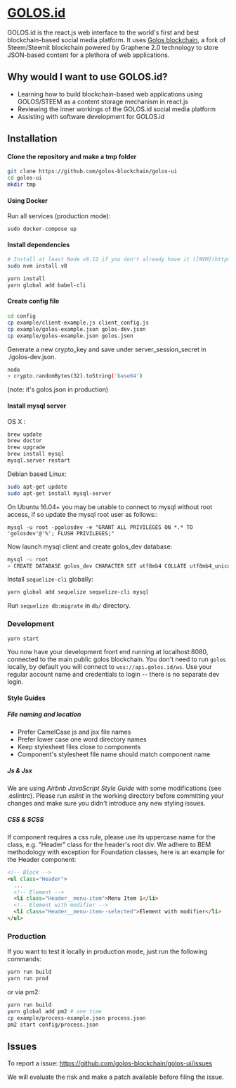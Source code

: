 # [GOLOS.id](https://golos.id)

GOLOS.id is the react.js web interface to the world's first and best blockchain-based social media platform. It uses [Golos blockchain](https://github.com/golos-blockchain/golos), a fork of Steem/Steemit blockchain powered by Graphene 2.0 technology to store JSON-based content for a plethora of web applications.   

## Why would I want to use GOLOS.id?
* Learning how to build blockchain-based web applications using GOLOS/STEEM as a content storage mechanism in react.js
* Reviewing the inner workings of the GOLOS.id social media platform
* Assisting with software development for GOLOS.id

## Installation

#### Clone the repository and make a tmp folder
```bash
git clone https://github.com/golos-blockchain/golos-ui
cd golos-ui
mkdir tmp
```

#### Using Docker
Run all services (production mode):
```
sudo docker-compose up
```

#### Install dependencies

```bash
# Install at least Node v8.12 if you don't already have it ([NVM](https://github.com/creationix/nvm) recommended)
sudo nvm install v8

yarn install
yarn global add babel-cli
```

#### Create config file


```bash
cd config
cp example/client-example.js client_config.js
cp example/golos-example.json golos-dev.json
cp example/golos-example.json golos.json
```

Generate a new crypto_key and save under server_session_secret in ./golos-dev.json.

```bash
node
> crypto.randomBytes(32).toString('base64')
```

(note: it's golos.json in production)

#### Install mysql server

OS X :

```bash
brew update
brew doctor
brew upgrade
brew install mysql
mysql.server restart
```

Debian based Linux:

```bash
sudo apt-get update
sudo apt-get install mysql-server
```

On Ubuntu 16.04+ you may be unable to connect to mysql without root access, if
so update the mysql root user as follows::

```
mysql -u root -pgolosdev -e "GRANT ALL PRIVILEGES ON *.* TO 'golosdev'@'%'; FLUSH PRIVILEGES;"
```

Now launch mysql client and create golos_dev database:
```bash
mysql -u root
> CREATE DATABASE golos_dev CHARACTER SET utf8mb4 COLLATE utf8mb4_unicode_ci;
```

Install `sequelize-cli` globally:

```bash
yarn global add sequelize sequelize-cli mysql
```

Run `sequelize db:migrate` in `db/` directory.

### Development

```bash
yarn start
```

You now have your development front end running at localhost:8080, connected to the main public golos blockchain. You don't need to run ```golos``` locally, by default you will connect to ```wss://api.golos.id/ws```.  Use your regular account name and credentials to login -- there is no separate dev login.

#### Style Guides

##### File naming and location
- Prefer CamelCase js and jsx file names
- Prefer lower case one word directory names
- Keep stylesheet files close to components
- Component's stylesheet file name should match component name

##### Js & Jsx
We are using _Airbnb JavaScript Style Guide_ with some modifications (see .eslintrc).
Please run _eslint_ in the working directory before committing your changes and make sure you didn't introduce any new styling issues.

##### CSS & SCSS
If component requires a css rule, please use its uppercase name for the class, e.g. "Header" class for the header's root div.
We adhere to BEM methodology with exception for Foundation classes, here is an example for the Header component:

```html
<!-- Block -->
<ul class="Header">
  ...
  <!-- Element -->
  <li class="Header__menu-item">Menu Item 1</li>
  <!-- Element with modifier -->
  <li class="Header__menu-item--selected">Element with modifier</li>
</ul>
```

### Production
If you want to test it locally in production mode, just run the following commands:

```bash
yarn run build
yarn run prod
```

or via pm2:

```bash
yarn run build
yarn global add pm2 # one time
cp example/process-example.json process.json
pm2 start config/process.json
```


## Issues

To report a issue: https://github.com/golos-blockchain/golos-ui/issues

We will evaluate the risk and make a patch available before filing the issue.
